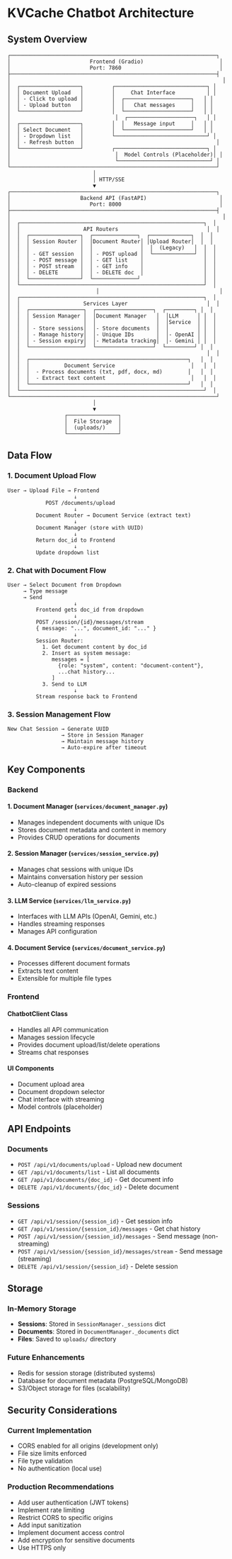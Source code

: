 # KVCache Chatbot Architecture

## System Overview

```
┌─────────────────────────────────────────────────────────────────┐
│                         Frontend (Gradio)                        │
│                         Port: 7860                               │
├─────────────────────────────────────────────────────────────────┤
│                                                                   │
│  ┌───────────────────┐         ┌─────────────────────────────┐ │
│  │ Document Upload   │         │     Chat Interface          │ │
│  │ - Click to upload │         │  ┌─────────────────────┐   │ │
│  │ - Upload button   │         │  │   Chat messages     │   │ │
│  └───────────────────┘         │  └─────────────────────┘   │ │
│                                 │  ┌─────────────────────┐   │ │
│  ┌───────────────────┐         │  │   Message input     │   │ │
│  │ Select Document   │         │  └─────────────────────┘   │ │
│  │ - Dropdown list   │         └─────────────────────────────┘ │
│  │ - Refresh button  │                                          │
│  └───────────────────┘         ┌─────────────────────────────┐ │
│                                 │  Model Controls (Placeholder)│ │
│                                 └─────────────────────────────┘ │
└─────────────────────────────────────────────────────────────────┘
                           │
                           │ HTTP/SSE
                           ▼
┌─────────────────────────────────────────────────────────────────┐
│                      Backend API (FastAPI)                       │
│                         Port: 8000                               │
├─────────────────────────────────────────────────────────────────┤
│                                                                   │
│  ┌──────────────────────────────────────────────────────────┐  │
│  │                    API Routers                            │  │
│  │  ┌────────────────┐  ┌──────────────┐  ┌─────────────┐  │  │
│  │  │ Session Router │  │Document Router│ │Upload Router│  │  │
│  │  │                │  │               │  │  (Legacy)   │  │  │
│  │  │ - GET session  │  │ - POST upload │  └─────────────┘  │  │
│  │  │ - POST message │  │ - GET list    │                   │  │
│  │  │ - POST stream  │  │ - GET info    │                   │  │
│  │  │ - DELETE       │  │ - DELETE doc  │                   │  │
│  │  └────────────────┘  └──────────────┘                    │  │
│  └──────────────────────────────────────────────────────────┘  │
│                           │                                      │
│  ┌──────────────────────────────────────────────────────────┐  │
│  │                    Services Layer                         │  │
│  │  ┌─────────────────┐  ┌──────────────────┐  ┌─────────┐ │  │
│  │  │ Session Manager │  │Document Manager   │  │LLM      │ │  │
│  │  │                 │  │                   │  │Service  │ │  │
│  │  │ - Store sessions│  │- Store documents  │  │         │ │  │
│  │  │ - Manage history│  │- Unique IDs       │  │- OpenAI │ │  │
│  │  │ - Session expiry│  │- Metadata tracking│  │- Gemini │ │  │
│  │  └─────────────────┘  └──────────────────┘  └─────────┘ │  │
│  │                                                           │  │
│  │  ┌──────────────────────────────────────────────────┐   │  │
│  │  │           Document Service                        │   │  │
│  │  │  - Process documents (txt, pdf, docx, md)        │   │  │
│  │  │  - Extract text content                           │   │  │
│  │  └──────────────────────────────────────────────────┘   │  │
│  └──────────────────────────────────────────────────────────┘  │
└─────────────────────────────────────────────────────────────────┘
                           │
                           ▼
                  ┌────────────────┐
                  │  File Storage  │
                  │  (uploads/)    │
                  └────────────────┘
```

## Data Flow

### 1. Document Upload Flow
```
User → Upload File → Frontend
                     ↓
            POST /documents/upload
                     ↓
         Document Router → Document Service (extract text)
                     ↓
         Document Manager (store with UUID)
                     ↓
         Return doc_id to Frontend
                     ↓
         Update dropdown list
```

### 2. Chat with Document Flow
```
User → Select Document from Dropdown
     → Type message
     → Send
                     ↓
         Frontend gets doc_id from dropdown
                     ↓
         POST /session/{id}/messages/stream
         { message: "...", document_id: "..." }
                     ↓
         Session Router:
           1. Get document content by doc_id
           2. Insert as system message:
              messages = [
                {role: "system", content: "document-content"},
                ...chat history...
              ]
           3. Send to LLM
                     ↓
         Stream response back to Frontend
```

### 3. Session Management Flow
```
New Chat Session → Generate UUID
                 → Store in Session Manager
                 → Maintain message history
                 → Auto-expire after timeout
```

## Key Components

### Backend

#### 1. Document Manager (`services/document_manager.py`)
- Manages independent documents with unique IDs
- Stores document metadata and content in memory
- Provides CRUD operations for documents

#### 2. Session Manager (`services/session_service.py`)
- Manages chat sessions with unique IDs
- Maintains conversation history per session
- Auto-cleanup of expired sessions

#### 3. LLM Service (`services/llm_service.py`)
- Interfaces with LLM APIs (OpenAI, Gemini, etc.)
- Handles streaming responses
- Manages API configuration

#### 4. Document Service (`services/document_service.py`)
- Processes different document formats
- Extracts text content
- Extensible for multiple file types

### Frontend

#### ChatbotClient Class
- Handles all API communication
- Manages session lifecycle
- Provides document upload/list/delete operations
- Streams chat responses

#### UI Components
- Document upload area
- Document dropdown selector
- Chat interface with streaming
- Model controls (placeholder)

## API Endpoints

### Documents
- `POST /api/v1/documents/upload` - Upload new document
- `GET /api/v1/documents/list` - List all documents
- `GET /api/v1/documents/{doc_id}` - Get document info
- `DELETE /api/v1/documents/{doc_id}` - Delete document

### Sessions
- `GET /api/v1/session/{session_id}` - Get session info
- `GET /api/v1/session/{session_id}/messages` - Get chat history
- `POST /api/v1/session/{session_id}/messages` - Send message (non-streaming)
- `POST /api/v1/session/{session_id}/messages/stream` - Send message (streaming)
- `DELETE /api/v1/session/{session_id}` - Delete session

## Storage

### In-Memory Storage
- **Sessions**: Stored in `SessionManager._sessions` dict
- **Documents**: Stored in `DocumentManager._documents` dict
- **Files**: Saved to `uploads/` directory

### Future Enhancements
- Redis for session storage (distributed systems)
- Database for document metadata (PostgreSQL/MongoDB)
- S3/Object storage for files (scalability)

## Security Considerations

### Current Implementation
- CORS enabled for all origins (development only)
- File size limits enforced
- File type validation
- No authentication (local use)

### Production Recommendations
- Add user authentication (JWT tokens)
- Implement rate limiting
- Restrict CORS to specific origins
- Add input sanitization
- Implement document access control
- Add encryption for sensitive documents
- Use HTTPS only

